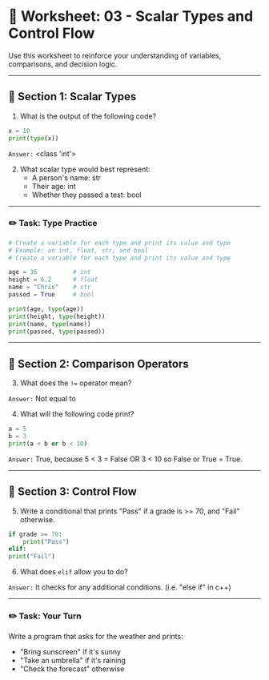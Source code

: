 # 📝 Worksheet: 03 - Scalar Types and Control Flow

Use this worksheet to reinforce your understanding of variables, comparisons, and decision logic.

---

## 🧠 Section 1: Scalar Types

1. What is the output of the following code?

```python
x = 10
print(type(x))
```

`Answer:` <class 'int'>

2. What scalar type would best represent:
   - A person's name: str
   - Their age: int
   - Whether they passed a test: bool

---

### ✏️ Task: Type Practice

```python
# Create a variable for each type and print its value and type
# Example: an int, float, str, and bool
# Create a variable for each type and print its value and type

age = 36          # int
height = 6.2      # float
name = "Chris"    # str
passed = True     # bool

print(age, type(age))
print(height, type(height))
print(name, type(name))
print(passed, type(passed))

```

---

## 🔁 Section 2: Comparison Operators

3. What does the `!=` operator mean?

`Answer:` Not equal to

4. What will the following code print?

```python
a = 5
b = 3
print(a < b or b < 10)
```

`Answer:` True, because 5 < 3 = False OR 3 < 10 so False or True = True.

---

## 🔀 Section 3: Control Flow

5. Write a conditional that prints "Pass" if a grade is >= 70, and "Fail" otherwise.

```python
if grade >= 70:
    print("Pass")
elif:
print("Fail")
```

6. What does `elif` allow you to do?

`Answer:` It checks for any additional conditions. (i.e. "else if" in c++)

---

### ✏️ Task: Your Turn

Write a program that asks for the weather and prints:
- "Bring sunscreen" if it's sunny
- "Take an umbrella" if it's raining
- "Check the forecast" otherwise